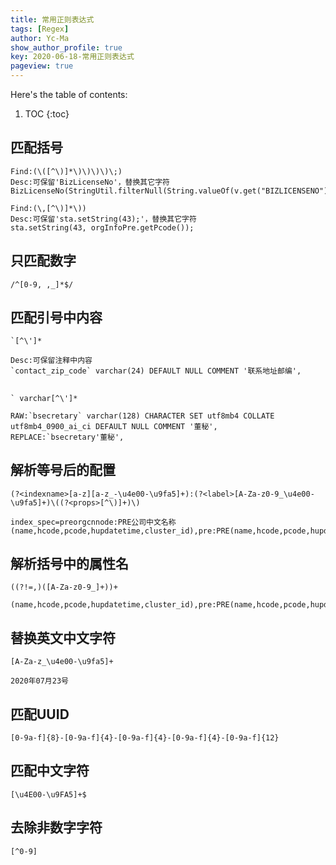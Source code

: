 ```yaml
---
title: 常用正则表达式
tags: [Regex]
author: Yc-Ma
show_author_profile: true
key: 2020-06-18-常用正则表达式
pageview: true
---
```


Here's the table of contents:
1. TOC
{:toc}

## 匹配括号
```
Find:(\([^\)]*\)\)\)\)\;)
Desc:可保留'BizLicenseNo'，替换其它字符
BizLicenseNo(StringUtil.filterNull(String.valueOf(v.get("BIZLICENSENO"))));
```
```
Find:(\,[^\)]*\))
Desc:可保留'sta.setString(43);'，替换其它字符
sta.setString(43, orgInfoPre.getPcode());
```

## 只匹配数字
```
/^[0-9, ,_]*$/
```
## 匹配引号中内容
```
`[^\']*
```
```
Desc:可保留注释中内容
`contact_zip_code` varchar(24) DEFAULT NULL COMMENT '联系地址邮编',
```

##
```
` varchar[^\']*
```
```
RAW:`bsecretary` varchar(128) CHARACTER SET utf8mb4 COLLATE utf8mb4_0900_ai_ci DEFAULT NULL COMMENT '董秘',
REPLACE:`bsecretary'董秘',
```

## 解析等号后的配置
```
(?<indexname>[a-z][a-z_-\u4e00-\u9fa5]+):(?<label>[A-Za-z0-9_\u4e00-\u9fa5]+)\((?<props>[^\)]+)\)
```
```
index_spec=preorgcnnode:PRE公司中文名称(name,hcode,pcode,hupdatetime,cluster_id),pre:PRE(name,hcode,pcode,hupdatetime)
```

## 解析括号中的属性名
```
((?!=,)([A-Za-z0-9_]+))+
```
```
(name,hcode,pcode,hupdatetime,cluster_id),pre:PRE(name,hcode,pcode,hupdatetime)
```

## 替换英文中文字符
```
[A-Za-z_\u4e00-\u9fa5]+
```
```
2020年07月23号
```

## 匹配UUID
```
[0-9a-f]{8}-[0-9a-f]{4}-[0-9a-f]{4}-[0-9a-f]{4}-[0-9a-f]{12}
```

## 匹配中文字符
```
[\u4E00-\u9FA5]+$
```

## 去除非数字字符
```
[^0-9]
```

